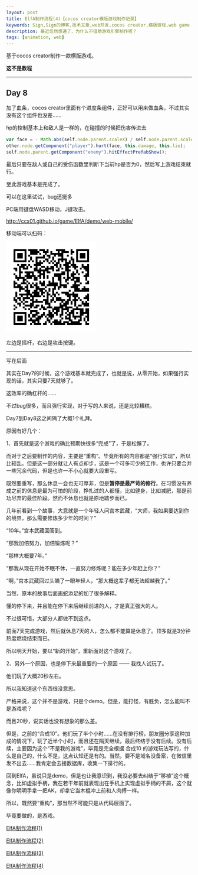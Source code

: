 ```yaml
---
layout: post
title: ElfA制作流程(4)【cocos creator横版游戏制作记录】
keywords: Sign,Sign的博客,技术文章,web开发,cocos creator,横版游戏,web game
description: 最近忽然想通了，为什么不借助游戏引擎制作呢？
tags: [animation, web]
---
```

基于cocos creator制作一款横版游戏。

**这不是教程**

--------

## Day 8

加了血条，cocos creator里面有个进度条组件，正好可以用来做血条，不过其实没有这个组件也没差……

hp的控制基本上和敌人是一样的，在碰撞的时候把伤害传进去

```javascript
var face = - Math.abs(self.node.parent.scaleX) / self.node.parent.scaleX;
other.node.getComponent("player").hurt(face, this.damage, this.lie);
self.node.parent.getComponent("enemy").hitEffectPrefabShow();
```

最后只要在敌人或自己的受伤函数里判断下当前hp是否为0，然后写上游戏结束就行。

至此游戏基本是完成了。

可以在这里试试，bug还挺多

PC端用键盘WASD移动，J键攻击。

<a href="http://ccx01.github.io/game/ElfA/demo/web-mobile/" target="_blank">http://ccx01.github.io/game/ElfA/demo/web-mobile/</a>

移动端可以扫码：

![ElfA QRcode](/img/2016-9-12-cocos-ElfA4/qr.png)

左边是摇杆，右边是攻击按键。

--------

写在后面

其实在Day7的时候，这个游戏基本就完成了，也就是说，从零开始，如果强行实现的话，其实只要7天就够了。

这效率的确杠杆的……

不过bug很多，而且强行实现，对于写的人来说，还是比较糟糕。

Day7到Day8这之间隔了大概1个礼拜。

原因有好几个：

1、首先就是这个游戏的确比预期快很多“完成”了，于是松懈了。

而对于之后要制作的内容，主要是“重构”。毕竟所有的内容都是“强行实现”，所以比较乱。但是这一部分就让人有点却步，这是一个可多可少的工作，也许只要合并一些冗余代码，但是也许一不小心就要大段重写。

既然要重写，那么休息一会也无可厚非，但是**暂停是最严苛的修行**。在习惯没有养成之前的休息是最为可怕的阶段，挣扎过的人都懂，比如健身，比如减肥，那是前功尽弃的最佳阶段。然而不休息也就是原地踏步而已。

几年前看到一个故事，大意就是一个年轻人问宫本武藏，“大师，我如果要达到你的境界，那么需要修炼多少年的时间？”

“10年。”宫本武藏回答到。

“那我加倍努力，加倍锻炼呢？”

“那样大概要7年。”

“那我从现在开始不眠不休，一直努力修炼呢？能在多少年赶上你？”

“啊，”宫本武藏回过头瞄了一眼年轻人，“那大概这辈子都无法超越我了。”

当然，原本的故事后面画蛇添足的加了很多解释。

懂的停下来，并且能在停下来后继续前进的人，才是真正强大的人。

不过很可惜，大部分人都做不到这点。

前面7天完成游戏，然后就休息7天的人，怎么都不能算是休息了。顶多就是3分钟热度燃烧结束而已。

所以明天开始，要以“新的开始”，重新面对这个游戏了。

2、另外一个原因，也是停下来最重要的一个原因 —— 我找人试玩了。

他们玩了大概20秒左右。

所以我知道这个东西很没意思。

严格来说，这个并不是游戏，只是个demo。但是，能打怪，有胜负，怎么能叫不是游戏呢？

而且20秒，说实话也没有想象的那么差。

但是，之前的“合成10”。他们玩了半个小时……在没有排行榜，朋友圈分享这种加成的情况下，玩了近半个小时，而且还在隔天继续，最后终结于没有后续。没有后续，主要因为这个“不是我的游戏”，毕竟是完全根据 合成10 的游戏玩法写的，什么是自己的，什么不是，这点认知还是有的。当然，要不是域名没备案，在微信里发不出去……我肯定会去接数据库，收集一下排行的。

回到ElfA，虽说只是demo，但是也让我意识到，我没必要去纠结于“移植”这个概念，比如虚拟手柄，我在若干年前就表现出在手机上实现虚拟手柄的不屑，这个就像你明明手拿一把AK，却拿它当木棍冲上前和人肉搏一样。

所以，既然要“重构”，那当然不可能只是从代码层面了。

毕竟要做的，是游戏。


<a href="http://ccx01.github.io/post/cocos-ElfA1">ElfA制作流程(1)</a>

<a href="http://ccx01.github.io/post/cocos-ElfA2">ElfA制作流程(2)</a>

<a href="http://ccx01.github.io/post/cocos-ElfA3">ElfA制作流程(3)</a>

<a href="http://ccx01.github.io/post/cocos-ElfA4">ElfA制作流程(4)</a>